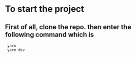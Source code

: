 # To start the project
## First of all, clone the repo. then enter the following command which is 
```
 yarn
 yarn dev
```
